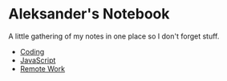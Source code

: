 # Aleksander's Notebook

A little gathering of my notes in one place so I don't forget stuff.

- [Coding](./coding/README.md)
- [JavaScript](./javascript/README.md)
- [Remote Work](./remote-work/README.md)
